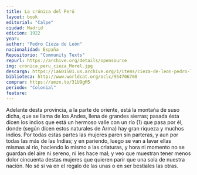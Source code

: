 ```yaml
---
title: La crónica del Perú
layout: book
editorial: "Calpe"
ciudad: Madrid
edicion: 1922
year: 
author: "Pedro Cieza de León"
nacionalidad: España
Repositorio: "Community Texts"
repurl: https://archive.org/details/opensource
img: cronica_peru_cieza_Morel.jpg
descarga: https://ia601501.us.archive.org/1/items/cieza-de-leon-pedro-la-cronica-del-peru/Cieza%20de%20Le%C3%B3n%2C%20Pedro%20La%20Cr%C3%B3nica%20del%20Per%C3%BA.pdf
biblioteca: http://www.worldcat.org/oclc/954706708
comprar: https://amzn.to/31U9gM5
periodo: "Colonial"
feature: 
---
```

 

Adelante desta provincia, a la parte de oriente, está la montaña de suso dicha, que se llama de los Andes, llena de grandes sierras; pasada ésta dicen los indios que está un hermoso valle con un río (1) que pasa por él, donde (según dicen estos naturales de Arma) hay gran riqueza y muchos indios. Por todas estas partes las mujeres paren sin parteras, y aun por todas las más de las Indias; y en pariendo, luego se van a lavar ellas mismas al río, haciendo lo mismo a las criaturas, y hora ni momento no se guardan del aire ni sereno, ni les hace mal; y veo que muestran tener menos dolor cincuenta destas mujeres que quieren parir que una sola de nuestra nación. No sé si va en el regalo de las unas o en ser bestiales las otras.
